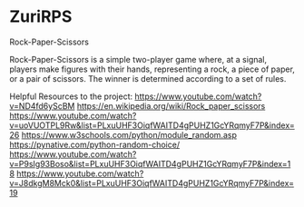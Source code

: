 # ZuriRPS
 Rock-Paper-Scissors
 
 Rock-Paper-Scissors is a simple two-player game where, at a signal, players make figures with their hands, representing a rock, a piece of paper, or a pair of scissors.   The winner is determined according to a set of rules. 
 
 Helpful Resources to the project:
 https://www.youtube.com/watch?v=ND4fd6yScBM
 https://en.wikipedia.org/wiki/Rock_paper_scissors
 https://www.youtube.com/watch?v=uoVUOTPL9Rw&list=PLxuUHF3OiqfWAITD4gPUHZ1GcYRqmyF7P&index=26
 https://www.w3schools.com/python/module_random.asp
 https://pynative.com/python-random-choice/
 https://www.youtube.com/watch?v=P9sIg93Boso&list=PLxuUHF3OiqfWAITD4gPUHZ1GcYRqmyF7P&index=18
 https://www.youtube.com/watch?v=J8dkgM8Mck0&list=PLxuUHF3OiqfWAITD4gPUHZ1GcYRqmyF7P&index=19

 
